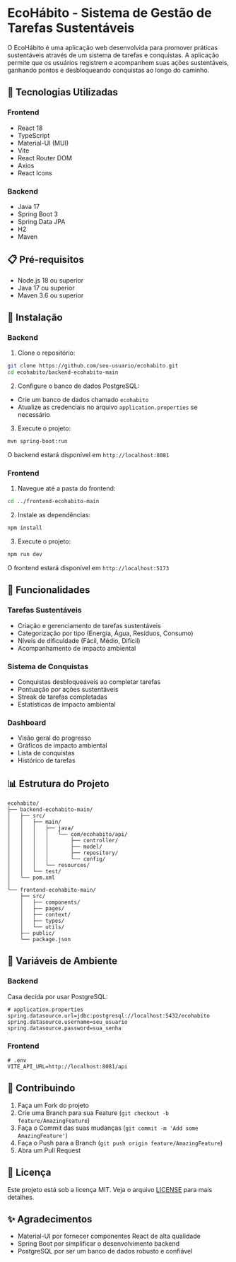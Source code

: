 # EcoHábito - Sistema de Gestão de Tarefas Sustentáveis

O EcoHábito é uma aplicação web desenvolvida para promover práticas sustentáveis através de um sistema de tarefas e conquistas. A aplicação permite que os usuários registrem e acompanhem suas ações sustentáveis, ganhando pontos e desbloqueando conquistas ao longo do caminho.

## 🚀 Tecnologias Utilizadas

### Frontend
- React 18
- TypeScript
- Material-UI (MUI)
- Vite
- React Router DOM
- Axios
- React Icons

### Backend
- Java 17
- Spring Boot 3
- Spring Data JPA
- H2
- Maven

## 📋 Pré-requisitos

- Node.js 18 ou superior
- Java 17 ou superior
- Maven 3.6 ou superior

## 🔧 Instalação

### Backend

1. Clone o repositório:
```bash
git clone https://github.com/seu-usuario/ecohabito.git
cd ecohabito/backend-ecohabito-main
```

2. Configure o banco de dados PostgreSQL:
- Crie um banco de dados chamado `ecohabito`
- Atualize as credenciais no arquivo `application.properties` se necessário

3. Execute o projeto:
```bash
mvn spring-boot:run
```

O backend estará disponível em `http://localhost:8081`

### Frontend

1. Navegue até a pasta do frontend:
```bash
cd ../frontend-ecohabito-main
```

2. Instale as dependências:
```bash
npm install
```

3. Execute o projeto:
```bash
npm run dev
```

O frontend estará disponível em `http://localhost:5173`

## 🎯 Funcionalidades

### Tarefas Sustentáveis
- Criação e gerenciamento de tarefas sustentáveis
- Categorização por tipo (Energia, Água, Resíduos, Consumo)
- Níveis de dificuldade (Fácil, Médio, Difícil)
- Acompanhamento de impacto ambiental

### Sistema de Conquistas
- Conquistas desbloqueáveis ao completar tarefas
- Pontuação por ações sustentáveis
- Streak de tarefas completadas
- Estatísticas de impacto ambiental

### Dashboard
- Visão geral do progresso
- Gráficos de impacto ambiental
- Lista de conquistas
- Histórico de tarefas

## 📊 Estrutura do Projeto

```
ecohabito/
├── backend-ecohabito-main/
│   ├── src/
│   │   ├── main/
│   │   │   ├── java/
│   │   │   │   └── com/ecohabito/api/
│   │   │   │       ├── controller/
│   │   │   │       ├── model/
│   │   │   │       ├── repository/
│   │   │   │       └── config/
│   │   │   └── resources/
│   │   └── test/
│   └── pom.xml
│
└── frontend-ecohabito-main/
    ├── src/
    │   ├── components/
    │   ├── pages/
    │   ├── context/
    │   ├── types/
    │   └── utils/
    ├── public/
    └── package.json
```

## 🔐 Variáveis de Ambiente

### Backend
Casa decida por usar PostgreSQL:
```properties
# application.properties
spring.datasource.url=jdbc:postgresql://localhost:5432/ecohabito
spring.datasource.username=seu_usuario
spring.datasource.password=sua_senha
```

### Frontend
```env
# .env
VITE_API_URL=http://localhost:8081/api
```

## 🤝 Contribuindo

1. Faça um Fork do projeto
2. Crie uma Branch para sua Feature (`git checkout -b feature/AmazingFeature`)
3. Faça o Commit das suas mudanças (`git commit -m 'Add some AmazingFeature'`)
4. Faça o Push para a Branch (`git push origin feature/AmazingFeature`)
5. Abra um Pull Request

## 📝 Licença

Este projeto está sob a licença MIT. Veja o arquivo [LICENSE](LICENSE) para mais detalhes.

## ✨ Agradecimentos

- Material-UI por fornecer componentes React de alta qualidade
- Spring Boot por simplificar o desenvolvimento backend
- PostgreSQL por ser um banco de dados robusto e confiável 
